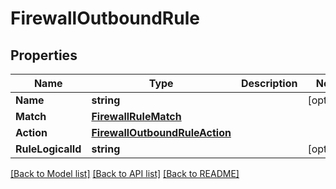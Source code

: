 # FirewallOutboundRule

## Properties

Name | Type | Description | Notes
------------ | ------------- | ------------- | -------------
**Name** | **string** |  | [optional] 
**Match** | [**FirewallRuleMatch**](firewall_rule_match.md) |  | 
**Action** | [**FirewallOutboundRuleAction**](firewall_outbound_rule_action.md) |  | 
**RuleLogicalId** | **string** |  | [optional] 

[[Back to Model list]](../README.md#documentation-for-models) [[Back to API list]](../README.md#documentation-for-api-endpoints) [[Back to README]](../README.md)


